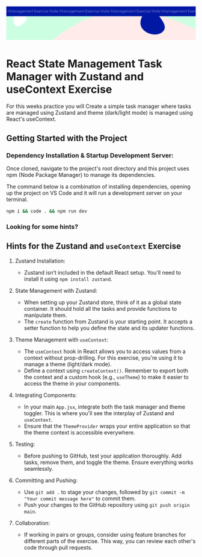 <h1 align="center">
  <a href="">
    <img src="/src/assets/state-management.svg" alt="Boiler Plate">
  </a>
</h1>

# React State Management Task Manager with Zustand and useContext Exercise

For this weeks practice you will Create a simple task manager where tasks are managed using Zustand and theme (dark/light mode) is managed using React's useContext.

## Getting Started with the Project

### Dependency Installation & Startup Development Server:

Once cloned, navigate to the project's root directory and this project uses npm (Node Package Manager) to manage its dependencies.

The command below is a combination of installing dependencies, opening up the project on VS Code and it will run a development server on your terminal.

```bash
npm i && code . && npm run dev
```

### Looking for some hints?

## Hints for the Zustand and `useContext` Exercise

1.  Zustand Installation:

    - Zustand isn't included in the default React setup. You'll need to install it using `npm install zustand`.

2.  State Management with Zustand:

    - When setting up your Zustand store, think of it as a global state container. It should hold all the tasks and provide functions to manipulate them.
    - The `create` function from Zustand is your starting point. It accepts a setter function to help you define the state and its updater functions.

3.  Theme Management with `useContext`:

    - The `useContext` hook in React allows you to access values from a context without prop-drilling. For this exercise, you're using it to manage a theme (light/dark mode).
    - Define a context using `createContext()`. Remember to export both the context and a custom hook (e.g., `useTheme`) to make it easier to access the theme in your components.

4.  Integrating Components:

    - In your main `App.jsx`, integrate both the task manager and theme toggler. This is where you'll see the interplay of Zustand and `useContext`.
    - Ensure that the `ThemeProvider` wraps your entire application so that the theme context is accessible everywhere.

5.  Testing:

    - Before pushing to GitHub, test your application thoroughly. Add tasks, remove them, and toggle the theme. Ensure everything works seamlessly.

6.  Committing and Pushing:

    - Use `git add .` to stage your changes, followed by `git commit -m "Your commit message here"` to commit them.
    - Push your changes to the GitHub repository using `git push origin main`.

7.  Collaboration:

    - If working in pairs or groups, consider using feature branches for different parts of the exercise. This way, you can review each other's code through pull requests.
